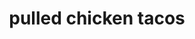---
servings:
notes:
directions: |-
  * Trim any large pieces of fat from chicken thighs
  * Season chicken with half the salt and pepper, add to slow cooker
  * Add onion, garlic, jalapeno, orange juice, lime juice, soy sauce, cumin, and the remaining salt and pepper to slow cooker
  * Stir gently with a wooden or silicon spoon to combine
  * Cover and cook on high setting for 2 to 3 hours or low-heat setting for 4 to 5 hours, until chicken is done.
  * Carefully remove lid to allow steam to escape
  * Use slotted spoon to transfer chicken to a large bowl or cutting board. Shred into bite-size chunks. The chicken should easily shred when it is cooked through
  * Ladle out some of the juices from the slow cooker, leaving enough to mix with shredded chicken
  * Spoon shredded chicken back into lined slow cooker
  * Season to taste with additional salt, pepper, and cumin, if necessary
  * Warm tortillas in oven or on stove top
ingredients: |-
  * 1 1/2 pounds boneless, skinless chicken thighs (or mix of thighs and breasts)
  * 1 teaspoon salt, divided
  * 1/2 teaspoon crushed black pepper, divided
  * 1 small onion;
  * diced 4 cloves garlic, crushed
  * 1 jalapeno, halved*
  * 3/4 cup orange juice
  * 2 limes, juiced
  * 1 tablespoon soy sauce
  * 2 teaspoons ground cumin
  * 1 small bunch cilantro, stems cut off and leaves coarsely chopped
  * 12 corn tortillas serving

  suggestions: diced red onion, chopped cilantro leaves, fresh lime juice
rating:
ease: easy
category: main course
subcategory: crockpot
href: 'https://allrecipes.com/recipe/241534/slow-cooker-pulled-chicken-tacos/'
totalTime: 4 hours 10 minutes
cookTime: 4 hours
prepTime: 10 minutes
title: pulled chicken tacos
path: /pulled-chicken-tacos
---